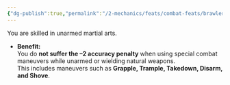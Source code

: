 ```yaml
---
{"dg-publish":true,"permalink":"/2-mechanics/feats/combat-feats/brawler/","noteIcon":""}
---
```


You are skilled in unarmed martial arts.

- **Benefit:**  
    You do **not suffer the –2 accuracy penalty** when using special combat maneuvers while unarmed or wielding natural weapons.  
    This includes maneuvers such as **Grapple, Trample, Takedown, Disarm, and Shove**.
